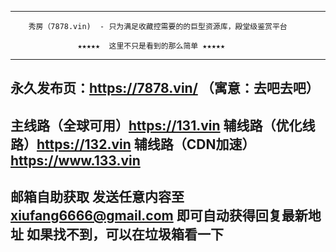 -------------------------------------------------------------------------------------------

        秀房（7878.vin)  - 只为满足收藏控需要的的巨型资源库，殿堂级鉴赏平台

                   ★★★★★  这里不只是看到的那么简单 ★★★★★

-------------------------------------------------------------------------------------------
永久发布页：https://7878.vin/   （寓意：去吧去吧）
-------------------------------------------------------------------------------------------
主线路（全球可用）https://131.vin
辅线路（优化线路）https://132.vin
辅线路（CDN加速）https://www.133.vin
-------------------------------------------------------------------------------------------
邮箱自助获取
发送任意内容至 xiufang6666@gmail.com 即可自动获得回复最新地址
如果找不到，可以在垃圾箱看一下
-------------------------------------------------------------------------------------------
